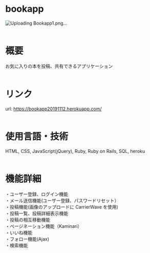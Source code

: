 # bookapp
![Uploading Bookapp1.png…]()
<br><br>

# 概要
お気に入りの本を投稿、共有できるアプリケーション
<br><br>

# リンク
url: https://bookapp20191112.herokuapp.com/
<br><br>

# 使用言語・技術
HTML, CSS, JavaScript(jQuery), Ruby, Ruby on Rails, SQL, heroku
<br><br>

# 機能詳細
・ユーザー登録、ログイン機能<br>
・メール送信機能(ユーザー登録、パスワードリセット）<br>
・投稿機能(画像のアップロードに CarrierWave を使用)<br>
・投稿一覧、投稿詳細表示機能<br>
・投稿の相互移動機能<br>
・ページネーション機能（Kaminari）<br>
・いいね機能<br>
・フォロー機能(Ajax)<br>
・検索機能<br>



